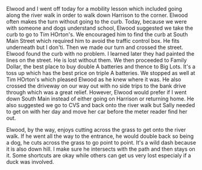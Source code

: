 <html><body><p>Elwood and I went off today for a mobility lesson which included going along the river walk in order to walk down Harrison to the corner. Elwood often makes the turn without going to the curb. Today, because we were with someone and dogs understand school, Elwood suggested we take the curb to go to Tim HOrton's. We encouraged him to find the curb at South Main Street which required him to avoid the traffic control box. He fits underneath but I don'ti. Then we made our turn and crossed the street. Elwood found the curb with no problem. I learned later they had painted the lines on the street. He is lost without them. We then proceeded to Family Dollar, the best place to buy double A batteries and thence to Big Lots. It's a toss up which has the best price on triple A batteries. We stopped as well at Tim HOrton's which pleased Elwood as he knew where it was. He also crossed the driveway on our way out with no side trips to the bank drive through which was a great relief. However, Elwood would prefer if I went down South Main instead of either going on Harrison or returning home. He also suggested we go to CVS and back onto the river walk but Sally needed to get on with her day and move her car before the meter reader find her out.

Elwood, by the way, enjoys cutting across the grass to get onto the river walk. If he went all the way to the entrance, he would double back so being a dog, he cuts across the grass to go point to point. It's a wild dash because it is also down hill. I make sure he intersects with the path and then stays on it. Some shortcuts are okay while others can get us very lost especialy if a duck was involved.</p></body></html>